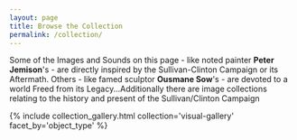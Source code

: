```yaml
---
layout: page
title: Browse the Collection
permalink: /collection/
---
```


Some of the Images and Sounds on this page - like noted painter **Peter Jemison**'s - are directly inspired by the Sullivan-Clinton Campaign or its Aftermath. Others - like famed sculptor **Ousmane Sow**'s - are devoted to a world Freed from its Legacy...Additionally there are image collections relating to the history and present of the Sullivan/Clinton Campaign

{% include collection_gallery.html collection='visual-gallery' facet_by='object_type' %}
